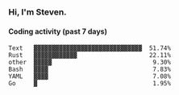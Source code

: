 ### Hi, I'm Steven.

#### Coding activity (past 7 days)
```
Text   ▓▓▓▓▓▓▓▓▓▓▓▓▓▓▓▓▓▓▓▓▓▓▓▓▓▓▓▓▓▓  51.74%
Rust   ▓▓▓▓▓▓▓▓▓▓▓▓                    22.11%
other  ▓▓▓▓▓                            9.30%
Bash   ▓▓▓▓                             7.83%
YAML   ▓▓▓▓                             7.08%
Go     ▓                                1.95%
```
